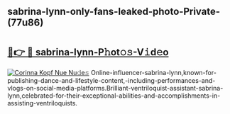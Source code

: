 ## sabrina-lynn-only-fans​-leaked-photo​-Private-(77u86)


# <h2><a href="https://mediaupload.pro?title=sabrina-lynn&ref=git">🔗👉 🔴 sabrina-lynn-P𝚑ot𝚘𝚜-V𝚒d𝚎o</a></h2>

[![Corinna Kopf Nue Nu𝚍e𝚜](https://i.imgur.com/0qMVB7G.gif)](https://mediaupload.pro?title=sabrina-lynn&ref=git)
Online-influencer-sabrina-lynn,known-for-publishing-dance-and-lifestyle-content,-including-performances-and-vlogs-on-social-media-platforms.Brilliant-ventriloquist-assistant-sabrina-lynn,celebrated-for-their-exceptional-abilities-and-accomplishments-in-assisting-ventriloquists.  